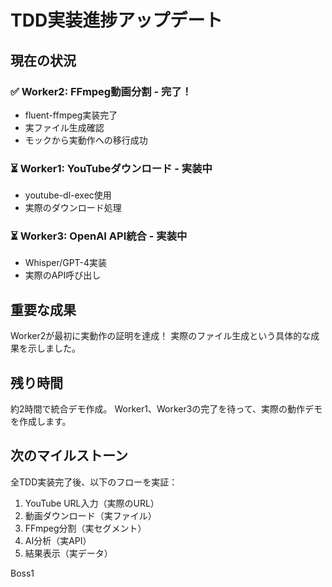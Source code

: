 # TDD実装進捗アップデート

## 現在の状況

### ✅ Worker2: FFmpeg動画分割 - 完了！
- fluent-ffmpeg実装完了
- 実ファイル生成確認
- モックから実動作への移行成功

### ⏳ Worker1: YouTubeダウンロード - 実装中
- youtube-dl-exec使用
- 実際のダウンロード処理

### ⏳ Worker3: OpenAI API統合 - 実装中
- Whisper/GPT-4実装
- 実際のAPI呼び出し

## 重要な成果
Worker2が最初に実動作の証明を達成！
実際のファイル生成という具体的な成果を示しました。

## 残り時間
約2時間で統合デモ作成。
Worker1、Worker3の完了を待って、実際の動作デモを作成します。

## 次のマイルストーン
全TDD実装完了後、以下のフローを実証：
1. YouTube URL入力（実際のURL）
2. 動画ダウンロード（実ファイル）
3. FFmpeg分割（実セグメント）
4. AI分析（実API）
5. 結果表示（実データ）

Boss1